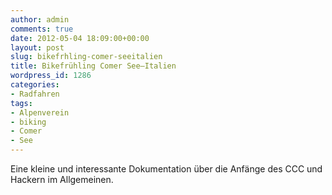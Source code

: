 ```yaml
---
author: admin
comments: true
date: 2012-05-04 18:09:00+00:00
layout: post
slug: bikefrhling-comer-seeitalien
title: Bikefrühling Comer See–Italien
wordpress_id: 1286
categories:
- Radfahren
tags:
- Alpenverein
- biking
- Comer
- See
---
```


<p>Eine kleine und interessante Dokumentation über die Anfänge des CCC und Hackern im Allgemeinen.</p> <p> <div style="padding-bottom: 0px; margin: 0px; padding-left: 0px; padding-right: 0px; display: inline; float: none; padding-top: 0px" id="scid:5737277B-5D6D-4f48-ABFC-DD9C333F4C5D:4da15fc2-1716-425a-88ef-25685d68ece6" class="wlWriterEditableSmartContent"><div><object width="651" height="365"><param name="movie" value="http://www.youtube.com/v/VAypNOTczfI?hl=en&amp;hd=1"></param><embed src="http://www.youtube.com/v/VAypNOTczfI?hl=en&amp;hd=1" type="application/x-shockwave-flash" width="651" height="365"></embed></object></div></div></p>